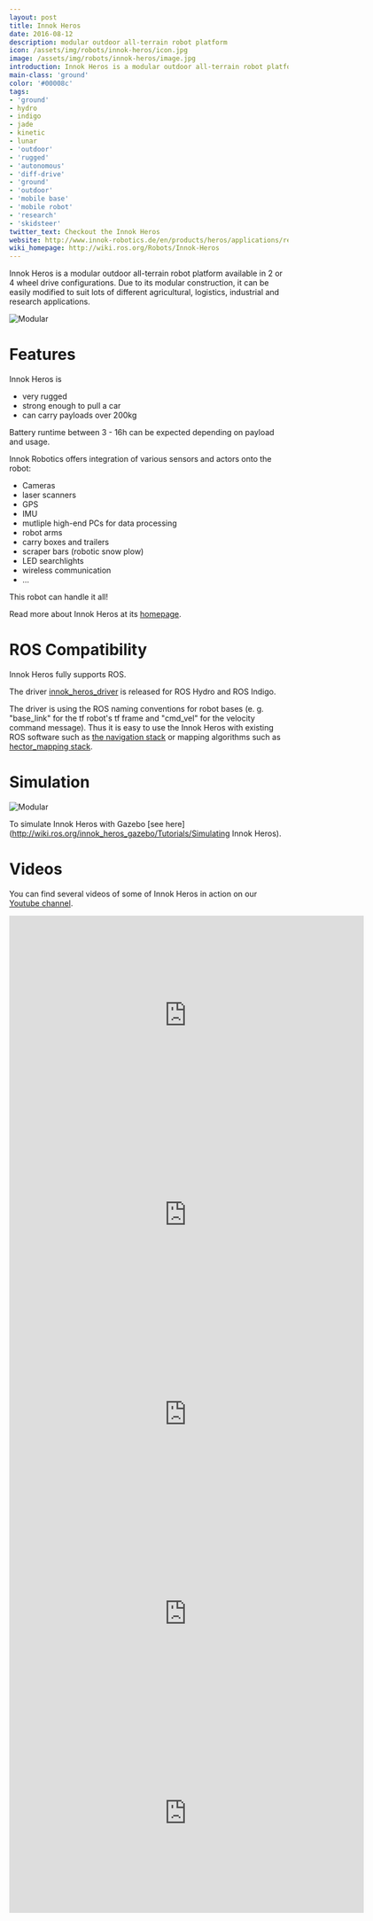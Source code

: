 ```yaml
---
layout: post
title: Innok Heros
date: 2016-08-12
description: modular outdoor all-terrain robot platform
icon: /assets/img/robots/innok-heros/icon.jpg
image: /assets/img/robots/innok-heros/image.jpg
introduction: Innok Heros is a modular outdoor all-terrain robot platform available in 2 or 4 wheel drive configurations. Due to its modular construction, it can be easily modified to suit lots of different agricultural, logistics, industrial and research applications.
main-class: 'ground'
color: '#00008c'
tags:
- 'ground'
- hydro
- indigo
- jade
- kinetic
- lunar
- 'outdoor'
- 'rugged'
- 'autonomous'
- 'diff-drive'
- 'ground'
- 'outdoor'
- 'mobile base'
- 'mobile robot'
- 'research'
- 'skidsteer'
twitter_text: Checkout the Innok Heros
website: http://www.innok-robotics.de/en/products/heros/applications/research-platform
wiki_homepage: http://wiki.ros.org/Robots/Innok-Heros
---
```


Innok Heros is a modular outdoor all-terrain robot platform available in 2 or 4 wheel drive configurations. Due to its modular construction, it can be easily modified to suit lots of different agricultural, logistics, industrial and research applications.

![Modular](/assets/img/robots/innok-heros/innok-heros-modular.jpg)

# Features

Innok Heros is

 * very rugged
 * strong enough to pull a car
 * can carry payloads over 200kg

Battery runtime between 3 - 16h can be expected depending on payload and usage.

Innok Robotics offers integration of various sensors and actors onto the robot:

 * Cameras
 * laser scanners
 * GPS
 * IMU
 * mutliple high-end PCs for data processing
 * robot arms
 * carry boxes and trailers
 * scraper bars (robotic snow plow)
 * LED searchlights
 * wireless communication
 * ...

This robot can handle it all!

Read more about Innok Heros at its [homepage](http://www.innok-robotics.de/en/products/heros/applications/research-platform).

# ROS Compatibility

Innok Heros fully supports ROS.

The driver [innok_heros_driver](http://wiki.ros.org/innok_heros_driver) is released for ROS Hydro and ROS Indigo.

The driver is using the ROS naming conventions for robot bases (e. g. "base_link" for the tf robot's tf frame and "cmd_vel" for the velocity command message). Thus it is easy to use the Innok Heros with existing ROS software such as [the navigation stack](http://wiki.ros.org/navigation) or mapping algorithms such as [hector_mapping stack](http://wiki.ros.org/hector_mapping).

# Simulation

![Modular](/assets/img/robots/innok-heros/gazebo-heros-collage.png)

To simulate Innok Heros with Gazebo [see here](http://wiki.ros.org/innok_heros_gazebo/Tutorials/Simulating Innok Heros).


# Videos

You can find several videos of some of Innok Heros in action on our [Youtube channel](http://www.youtube.com/user/InnokRobotics).

<iframe width="640" height="360" src="https://www.youtube.com/embed/Kum_6XkFluY?rel=0" frameborder="0" allowfullscreen></iframe>
<iframe width="640" height="360" src="https://www.youtube.com/embed/T_OOAaGwLBM?rel=0" frameborder="0" allowfullscreen></iframe>
<iframe width="640" height="360" src="https://www.youtube.com/embed/yRacjZVGh80?rel=0" frameborder="0" allowfullscreen></iframe>
<iframe width="640" height="360" src="https://www.youtube.com/embed/SPhMIFlpiUU?rel=0" frameborder="0" allowfullscreen></iframe>
<iframe width="640" height="360" src="https://www.youtube.com/embed/Wg-bU8r0l6E?rel=0" frameborder="0" allowfullscreen></iframe>
